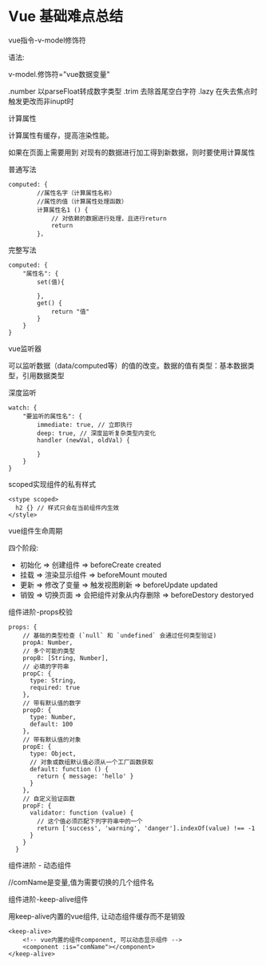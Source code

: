 # Vue 基础难点总结

vue指令-v-model修饰符

语法:

v-model.修饰符="vue数据变量"

.number   以parseFloat转成数字类型
.trim     去除首尾空白字符
.lazy     在失去焦点时触发更改而非inupt时


计算属性

计算属性有缓存，提高渲染性能。

如果在页面上需要用到 对现有的数据进行加工得到新数据，则时要使用计算属性

普通写法

```
computed: {
        //属性名字（计算属性名称）
        //属性的值（计算属性处理函数）
        计算属性名1 () {
            // 对依赖的数据进行处理，且进行return
            return 
        }，
```

完整写法

```
computed: {
    "属性名": {
        set(值){
            
        },
        get() {
            return "值"
        }
    }
}
```

vue监听器

可以监听数据（data/computed等）的值的改变。数据的值有类型：基本数据类型，引用数据类型

深度监听

```
watch: {
    "要监听的属性名": {
        immediate: true, // 立即执行
        deep: true, // 深度监听复杂类型内变化
        handler (newVal, oldVal) {
            
        }
    }
}
```

scoped实现组件的私有样式

```
<stype scoped>
  h2 {} // 样式只会在当前组件内生效
</style>
```

vue组件生命周期

四个阶段:

- 初始化 => 创建组件   => beforeCreate created
- 挂载 => 渲染显示组件 =>  beforeMount mouted
- 更新 => 修改了变量 => 触发视图刷新 => beforeUpdate updated
- 销毁 => 切换页面 => 会把组件对象从内存删除 => beforeDestory destoryed


组件进阶-props校验

```
props: {
    // 基础的类型检查 (`null` 和 `undefined` 会通过任何类型验证)
    propA: Number,
    // 多个可能的类型
    propB: [String, Number],
    // 必填的字符串
    propC: {
      type: String,
      required: true
    },
    // 带有默认值的数字
    propD: {
      type: Number,
      default: 100
    },
    // 带有默认值的对象
    propE: {
      type: Object,
      // 对象或数组默认值必须从一个工厂函数获取
      default: function () {
        return { message: 'hello' }
      }
    },
    // 自定义验证函数
    propF: {
      validator: function (value) {
        // 这个值必须匹配下列字符串中的一个
        return ['success', 'warning', 'danger'].indexOf(value) !== -1
      }
    }
  }
```

组件进阶 - 动态组件

<component :is="comName"></component> //comName是变量,值为需要切换的几个组件名


组件进阶-keep-alive组件

用keep-alive内置的vue组件, 让动态组件缓存而不是销毁

```
<keep-alive>
    <!-- vue内置的组件component, 可以动态显示组件 -->
    <component :is="comName"></component>
</keep-alive>
```